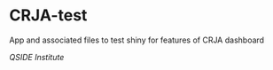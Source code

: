 # CRJA-test

App and associated files to test shiny for features of CRJA dashboard

*QSIDE Institute*
